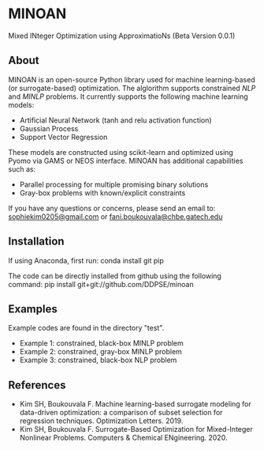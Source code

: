 # MINOAN
Mixed INteger Optimization using ApproximatioNs
(Beta Version 0.0.1)

## About 
MINOAN is an open-source Python library used for machine learning-based (or surrogate-based) optimization. The alglorithm supports constrained *NLP* and *MINLP* problems. It currently supports the following machine learning models:
* Artificial Neural Network (tanh and relu activation function)
* Gaussian Process
* Support Vector Regression 

These models are constructed using scikit-learn and optimized using Pyomo via GAMS or NEOS interface. MINOAN has additional capabilities such as: 
* Parallel processing for multiple promising binary solutions 
* Gray-box problems with known/explicit constraints

If you have any questions or concerns, please send an email to: sophiekim0205@gmail.com or fani.boukouvala@chbe.gatech.edu

## Installation

If using Anaconda, first run: 
conda install git pip

The code can be directly installed from github using the following command: 
pip install git+git://github.com/DDPSE/minoan

## Examples 
Example codes are found in the directory "test". 
* Example 1: constrained, black-box MINLP problem 
* Example 2: constrained, gray-box MINLP problem
* Example 3: constrained, black-box NLP problem

## References
* Kim SH, Boukouvala F. Machine learning-based surrogate modeling for data-driven optimization: a comparison of subset selection for regression techniques. Optimization Letters. 2019.
* Kim SH, Boukouvala F. Surrogate-Based Optimization for Mixed-Integer Nonlinear Problems. Computers & Chemical ENgineering. 2020. 

